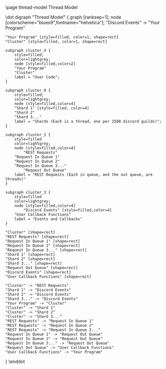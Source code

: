 \page thread-model Thread Model

\dot
digraph "Thread Model" {
	graph [ranksep=1];
	node [colorscheme="blues9",fontname="helvetica"];
	"Discord Events" -> "Your Program"

	"Your Program" [style=filled, color=1, shape=rect]
	"Cluster" [style=filled, color=1, shape=rect]

	subgraph cluster_4 {
		style=filled;
		color=lightgrey;
		node [style=filled,color=2]
		"Your Program"
		"Cluster"
		label = "User Code";
	}

	subgraph cluster_0 {
		style=filled;
		color=lightgrey;
		node [style=filled,color=4]
		"Shard 1" [style=filled, color=4]
		"Shard 2"
		"Shard 3..."
		label = "Shards (Each is a thread, one per 2500 discord guilds)";
	}

	subgraph cluster_1 {
		style=filled
		color=lightgrey;
		node [style=filled,color=4]
        	"REST Requests"
		"Request In Queue 1"
		"Request In Queue 2"
		"Request In Queue 3..."
        	"Request Out Queue"
		label = "REST Requests (Each in queue, and the out queue, are threads)"
	}

	subgraph cluster_3 {
		style=filled
		color=lightgrey;
		node [style=filled,color=4]
        	"Discord Events" [style=filled,color=4]
		"User Callback Functions"
		label = "Events and Callbacks"
	}

	"Cluster" [shape=rect]
	"REST Requests" [shape=rect]
	"Request In Queue 1" [shape=rect]
	"Request In Queue 2" [shape=rect]
	"Request In Queue 3..." [shape=rect]
	"Shard 1" [shape=rect]
	"Shard 2" [shape=rect]
	"Shard 3..." [shape=rect]
	"Request Out Queue" [shape=rect]
	"Discord Events" [shape=rect]
	"User Callback Functions" [shape=rect]

	"Cluster" -> "REST Requests"
	"Shard 1" -> "Discord Events"
	"Shard 2" -> "Discord Events"
	"Shard 3..." -> "Discord Events"
	"Your Program" -> "Cluster"
	"Cluster" -> "Shard 1"
	"Cluster" -> "Shard 2"
	"Cluster" -> "Shard 3..."
	"REST Requests" -> "Request In Queue 1"
	"REST Requests" -> "Request In Queue 2"
	"REST Requests" -> "Request In Queue 3..."
	"Request In Queue 1" -> "Request Out Queue"
	"Request In Queue 2" -> "Request Out Queue"
	"Request In Queue 3..." -> "Request Out Queue"
	"Request Out Queue" -> "User Callback Functions"
	"User Callback Functions" -> "Your Program"
}
\enddot

